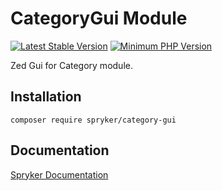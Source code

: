 # CategoryGui Module
[![Latest Stable Version](https://poser.pugx.org/spryker/category-gui/v/stable.svg)](https://packagist.org/packages/spryker/category-gui)
[![Minimum PHP Version](https://img.shields.io/badge/php-%3E%3D%207.4-8892BF.svg)](https://php.net/)

Zed Gui for Category module.

## Installation

```
composer require spryker/category-gui
```

## Documentation

[Spryker Documentation](https://academy.spryker.com/developing_with_spryker/module_guide/modules.html)
